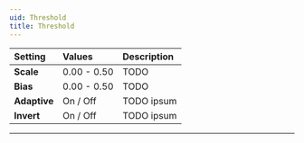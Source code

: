 ```yaml
---
uid: Threshold
title: Threshold
---
```


| Setting      | Values      | Description |
| :----------- | :---------- | :---------- |
| **Scale**    | 0.00 - 0.50 | TODO       |
| **Bias**     | 0.00 - 0.50 | TODO       |
| **Adaptive** | On / Off    | TODO ipsum |
| **Invert**   | On / Off    | TODO ipsum |




***

<!--examples-->